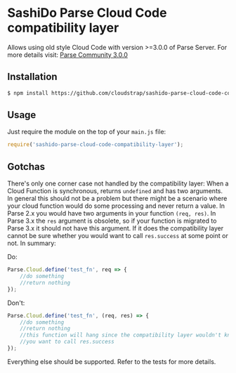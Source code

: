 # SashiDo Parse Cloud Code compatibility layer

Allows using old style Cloud Code with version >=3.0.0 of Parse Server. For more details visit: [Parse Community 3.0.0](https://github.com/parse-community/parse-server/blob/master/3.0.0.md)

## Installation

```bash
$ npm install https://github.com/cloudstrap/sashido-parse-cloud-code-compatibility-layer#1.1.1
```

## Usage

Just require the module on the top of your `main.js` file:

```js
require('sashido-parse-cloud-code-compatibility-layer');
```

## Gotchas

There's only one corner case not handled by the compatibility layer: When a Cloud Function is synchronous, returns `undefined` and has two arguments. In general this should not be a problem but there might be a scenario where your cloud function would do some processing and never return a value. In Parse 2.x you would have two arguments in your function `(req, res)`. In Parse 3.x the `res` argument is obsolete, so if your function is migrated to Parse 3.x it should not have this argument. If it does the compatibility layer cannot be sure whether you would want to call `res.success` at some point or not. In summary:

Do:

```javascript
Parse.Cloud.define('test_fn', req => {
    //do something
    //return nothing
});
```

Don't:

```javascript
Parse.Cloud.define('test_fn', (req, res) => {
    //do something
    //return nothing
    //this function will hang since the compatibility layer wouldn't know if
    //you want to call res.success
});
```

Everything else should be supported. Refer to the tests for more details.
